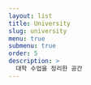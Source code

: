 ```yaml
---
layout: list
title: University
slug: university
menu: true
submenu: true
order: 5
description: >
  대학 수업을 정리한 공간
---
```


